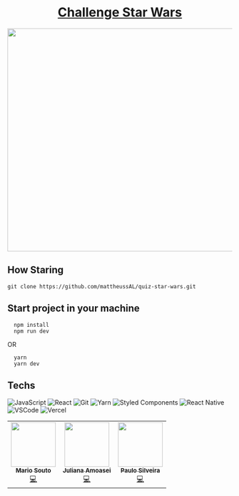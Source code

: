 <h1 align="center">
  <a href="https://github.com/mattheussAL">Challenge Star Wars</a>
</h1>


<img src="https://github.com/mattheussAL/quiz-star-wars/blob/main/.github/home.PNG" width="1000" height="500">

## How Staring

<div>
  
  ```
  git clone https://github.com/mattheussAL/quiz-star-wars.git
  ```

  ## Start project in your machine
  ``` 
    npm install
    npm run dev
  ```
  OR
  ``` 
    yarn 
    yarn dev
  ```
</div>

## Techs

  ![JavaScript](https://img.shields.io/badge/-JavaScript-F7B93E?style=flat-square&logo=javascript&logoColor=white)
  ![React](https://img.shields.io/badge/-React.js-45b8d8?style=flat-square&logo=react&logoColor=white)
  ![Git](https://img.shields.io/badge/-Git-F05032?style=flat-square&logo=git&logoColor=white)
  ![Yarn](https://img.shields.io/badge/-Yarn-2C8EBB?style=flat-square&logo=yarn&logoColor=white)
  ![Styled Components](https://img.shields.io/badge/-Styled_Components-db7092?style=flat-square&logo=styled-components&logoColor=white)
  ![React Native](https://img.shields.io/badge/-React%20Native-45b8d8?style=flat-square&logo=react&logoColor=white)
  ![VSCode](https://img.shields.io/badge/-VSCode-0085D1?style=flat-square&logo=visual-studio-code&logoColor=white)
  ![Vercel](https://img.shields.io/badge/-Vercel-000000?style=flat-square&logo=vercel&logoColor=white)

<table>
  <tr>
    <td align="center"><a href="http://youtube.com/c/DevSoutinho"><img src="https://avatars.githubusercontent.com/u/13791385?v=4?s=100" width="100px;" alt=""/><br /><sub><b>Mario Souto</b></sub></a><br /><a href="https://github.com/alura-challenges/aluraquiz-base/commits?author=omariosouto" title="Code">💻</a></td>
    <td align="center"><a href="http://www.alura.com.br"><img src="https://avatars.githubusercontent.com/u/32266030?v=4?s=100" width="100px;" alt=""/><br /><sub><b>Juliana Amoasei</b></sub></a><br /><a href="https://github.com/alura-challenges/aluraquiz-base/commits?author=JulianaAmoasei" title="Code">💻</a></td>
    <td align="center"><a href="https://www.alura.com.br/"><img src="https://avatars.githubusercontent.com/u/71636?v=4?s=100" width="100px;" alt=""/><br /><sub><b>Paulo Silveira</b></sub></a><br /><a href="https://github.com/alura-challenges/aluraquiz-base/commits?author=peas" title="Code">💻</a></td>

</table>
